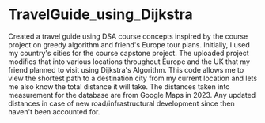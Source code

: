 # TravelGuide_using_Dijkstra
Created a travel guide using DSA course concepts inspired by the course project on greedy algorithm and friend's Europe tour plans. Initially, I used my country's cities for the course capstone project. The uploaded project modifies that into various locations throughout Europe and the UK that my friend planned to visit using Dijkstra's Algorithm.
This code allows me to view the shortest path to a destination city from my current location and lets me also know the total distance it will take.
The distances taken into measurement for the database are from Google Maps in 2023. Any updated distances in case of new road/infrastructural development since then haven't been accounted for.
